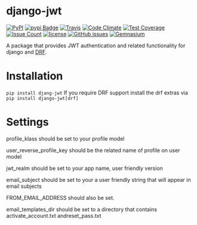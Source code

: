 # django-jwt
[![PyPI](https://img.shields.io/pypi/pyversions/django-jwt.svg)](https://pypi.python.org/pypi/django-jwt)
[![pypi Badge](https://img.shields.io/pypi/v/djang-jwt.svg)](https://pypi.python.org/pypi/django-jwt)
[![Travis](https://img.shields.io/travis/ah450/django-jwt.svg)](https://travis-ci.org/ah450/django-jwt)
[![Code Climate](https://codeclimate.com/github/ah450/django-jwt/badges/gpa.svg)](https://codeclimate.com/github/ah450/django-jwt)
[![Test Coverage](https://codeclimate.com/github/ah450/django-jwt/badges/coverage.svg)](https://codeclimate.com/github/ah450/django-jwt/coverage)
[![Issue Count](https://codeclimate.com/github/ah450/django-jwt/badges/issue_count.svg)](https://codeclimate.com/github/ah450/django-jwt)
[![license](https://img.shields.io/github/license/ah450/django-jwt.svg)](https://en.wikipedia.org/wiki/MIT_License)
[![GitHub issues](https://img.shields.io/github/issues/ah450/django-jwt.svg)](https://github.com/ah450/django-jwt/issues)
[![Gemnasium](https://img.shields.io/gemnasium/ah450/django-jwt.svg)]()



A package that provides JWT authentication and related functionality for django and [DRF](https://django-rest-framework.org).

# Installation
`pip install djang-jwt`
If you require DRF support install the drf extras via `pip install django-jwt[drf]`


# Settings
profile_klass should be set to your profile model


user_reverse_profile_key should be the related name of profile on user model

jwt_realm should be set to your app name, user friendly version

email_subject should be set to your a user friendly string that will appear in email subjects

FROM_EMAIL_ADDRESS should also be set.


email_templates_dir should be set to a directory that contains activate_account.txt andreset_pass.txt